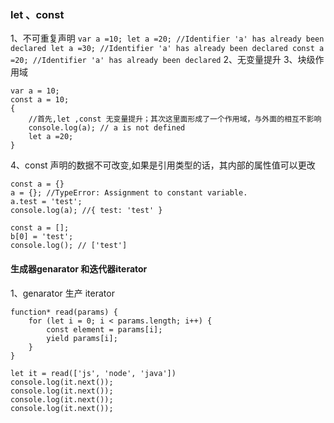 ### let 、const 
1、不可重复声明 
    ```
    var a =10;
    let a =20; //Identifier 'a' has already been declared
    let a =30; //Identifier 'a' has already been declared
    const a =20; //Identifier 'a' has already been declared
    ```
2、无变量提升
3、块级作用域

```
var a = 10;
const a = 10;
{
    //首先,let ,const 无变量提升；其次这里面形成了一个作用域，与外面的相互不影响
    console.log(a); // a is not defined
    let a =20;
}
```
4、const 声明的数据不可改变,如果是引用类型的话，其内部的属性值可以更改
```
const a = {}
a = {}; //TypeError: Assignment to constant variable.
a.test = 'test'; 
console.log(a); //{ test: 'test' }

const a = [];
b[0] = 'test';
console.log(); // ['test']
```
 
#### 生成器genarator 和迭代器iterator
1、genarator 生产 iterator
```
function* read(params) {
    for (let i = 0; i < params.length; i++) {
        const element = params[i];
        yield params[i];
    }
}

let it = read(['js', 'node', 'java'])
console.log(it.next());
console.log(it.next());
console.log(it.next());
console.log(it.next());
```






